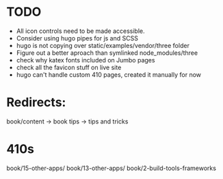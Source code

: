 # TODO

* All icon controls need to be made accessible.
* Consider using hugo pipes for js and SCSS
* hugo is not copying over static/examples/vendor/three folder
* Figure out a better aproach than symlinked node_modules/three
* check why katex fonts included on Jumbo pages
* check all the favicon stuff on live site
* hugo can't handle custom 410 pages, created it manually for now

# Redirects:

book/content -> book
tips -> tips and tricks

# 410s

book/15-other-apps/
book/13-other-apps/
book/2-build-tools-frameworks
